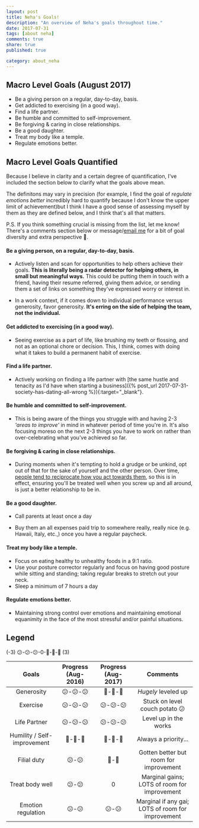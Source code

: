 ```yaml
---
layout: post
title: Neha's Goals!
description: "An overview of Neha's goals throughout time."
date: 2017-07-31
tags: [about neha]
comments: true
share: true
published: true

category: about_neha
---
```


## Macro Level Goals (August 2017)

* Be a giving person on a regular, day-to-day, basis.
* Get addicted to exercising (in a good way).
* Find a life partner.
* Be humble and committed to self-improvement.
* Be forgiving & caring in close relationships.
* Be a good daughter.
* Treat my body like a temple. 
* Regulate emotions better.

## Macro Level Goals Quantified

Because I believe in clarity and a certain degree of quantification, I've included the section below to clarify what the goals above mean. 

The definitons may vary in precision (for example, I find the goal of _regulate emotions better_ incredibly hard to quantify because I don't know the upper limit of achievement)but I think I have a good sense of assessing myself by them as they are defined below, and I think that's all that matters. 

P.S. If you think something crucial is missing from the list, let me know! There's a comments section below or message/[email me](mailto:neha@nehakay.com) for a bit of goal diversity and extra perspective 🙂. 

#### Be a giving person, on a regular, day-to-day, basis.

* Actively listen and scan for opportunities to help others achieve their goals. __This is literally being a radar detector for helping others, in small but meaningful ways.__ This could be putting them in touch with a friend, having their resume referred, giving them advice, or sending them a set of links on something they've expressed worry or interest in. 

* In a work context, if it comes down to individual performance versus generosity, favor generosity. __It's erring on the side of helping the team, not the individual.__

#### Get addicted to exercising (in a good way).

* Seeing exercise as a part of life, like brushing my teeth or flossing, and not as an optional chore or decision. This, I think, comes with doing what it takes to build a permanent habit of exercise. 

#### Find a life partner.

* Actively working on finding a life partner with [the same hustle and tenacity as I'd have when starting a business]({% post_url 2017-07-31-society-has-dating-all-wrong %}){:target="_blank"}.

#### Be humble and committed to self-improvement.

* This is being aware of the things you struggle with and having 2-3 _'areas to improve'_ in mind in whatever period of time you're in. It's also focusing moreso on the next 2-3 things you have to work on rather than over-celebrating what you've achieved so far. 

#### Be forgiving & caring in close relationships.

* During moments when it's tempting to hold a grudge or be unkind, opt out of that for the sake of yourself and the other person. Over time, <a href="http://www.nehakay.com/life/life-perspective#people-are-not-immutably-bad">people tend to reciprocate how you act towards them</a>, so this is in effect, ensuring you'll be treated well when you screw up and all around, is just a better relationship to be in. 


#### Be a good daughter.

* Call parents at least once a day

* Buy them an all expenses paid trip to somewhere really, really nice (e.g. Hawaii, Italy, etc.,) once you have a regular paycheck.

#### Treat my body like a temple. 

* Focus on eating healthy to unhealthy foods in a 9:1 ratio.
* Use your posture corrector regularly and focus on having good posture while sitting and standing; taking regular breaks to stretch out your neck.
* Sleep a minimum of 7 hours a day

#### Regulate emotions better.

* Maintaining strong control over emotions and maintaining emotional equanimity in the face of the most stressful and/or painful situations. 

## Legend

(-3) 😕-😕-😕-0-🙂-🙂-🙂 (3)

| Goals | Progress (Aug-2016) | Progress (Aug-2017) | Comments |
| :------: | :------: | :------: | :------: |
| Generosity   | 😕-😕-😕 | 🙂-🙂-🙂 | *Hugely* leveled up |
| Exercise | 😕-😕-😕 | 😕-😕-😕 | Stuck on level couch potato 😕 |
| Life Partner    | 😕-😕-😕 | 😕-😕-😕 | Level up in the works |
| Humility / Self-improvement | 🙂-🙂-🙂 | 🙂-🙂-🙂 | Always a priority... |
| Filial duty  | 😕-😕 | 🙂-🙂 | Gotten better but room for improvement |
| Treat body well    | 😕-😕 | 0 | Marginal gains; LOTS of room for improvement |
| Emotion regulation    | 😕-😕 | 😕-😕 | Marginal if any gai; LOTS of room for improvement |

